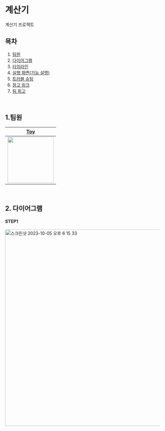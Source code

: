 # 계산기

계산기 프로젝트

## 목차

1. [팀원](#1-팀원)
2. [다이어그램](#2-다이어그램)
3. [타임라인](#3-타임라인)
4. [실행 화면(기능 설명)](#4-실행화면기능-설명)
5. [트러블 슈팅](#5-트러블-슈팅)
6. [참고 링크](#6-참고-링크)
7. [팀 회고](#7-팀-회고)

<br>

## 1.팀원

| [Toy](https://github.com/woohyeon3382)  | 
| :--------: | 
|<img src=https://github.com/woohyeon3382/ios-calculator-app/assets/123448121/08446fcd-aa8e-4214-92ae-282cf39e2c1a height="150"/> |

<br>

## 2. 다이어그램
#### STEP1
<img width="641" alt="스크린샷 2023-10-05 오후 6 15 33" src="https://github.com/woohyeon3382/ios-calculator-app/assets/123448121/162348bf-4418-44f9-89e3-5794aac15619">

<br>
